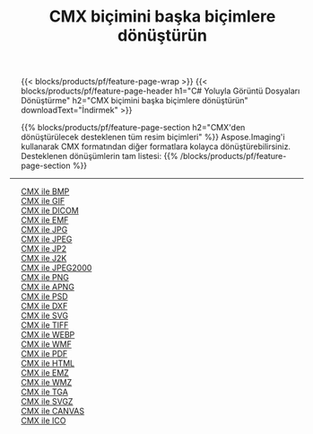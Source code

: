 ﻿---
title: CMX biçimini başka biçimlere dönüştürün 
weight: 3920
url: /tr/java/conversion/from/cmx 
lang: tr
langdirlevel: 2
locales: zh-hans,ja,it,ru,de,es,fr,nl,id,lt,pl,pt,vi,tr,ko,zh-hant,ar,hi,th,sv,cs,uk,he
description: Aspose.Imaging'i kullanarak CMX biçimini kolayca başka biçimlere dönüştürebilirsiniz
---

{{< blocks/products/pf/feature-page-wrap >}}
{{< blocks/products/pf/feature-page-header h1="C# Yoluyla Görüntü Dosyaları Dönüştürme" h2="CMX biçimini başka biçimlere dönüştürün" downloadText="İndirmek" >}}


{{% blocks/products/pf/feature-page-section  h2="CMX'den dönüştürülecek desteklenen tüm resim biçimleri" %}}
Aspose.Imaging'i kullanarak CMX formatından diğer formatlara kolayca dönüştürebilirsiniz.
<br/>
Desteklenen dönüşümlerin tam listesi:
{{% /blocks/products/pf/feature-page-section %}}
<div class="container-fluid productfamilypage bg-gray">
    <div class="convertypes bg-gray agp-content section">
        <div class="container">
		<hr style="margin-left:-20px;"/>
		<div class="row other-converters">
		    <div class='col-md-2 other-converter remove-lp remove-rp'><a href="/imaging/tr/java/conversion/cmx-to-bmp" >CMX ile BMP</a></div><div class='col-md-2 other-converter remove-lp remove-rp'><a href="/imaging/tr/java/conversion/cmx-to-gif" >CMX ile GIF</a></div><div class='col-md-2 other-converter remove-lp remove-rp'><a href="/imaging/tr/java/conversion/cmx-to-dicom" >CMX ile DICOM</a></div><div class='col-md-2 other-converter remove-lp remove-rp'><a href="/imaging/tr/java/conversion/cmx-to-emf" >CMX ile EMF</a></div><div class='col-md-2 other-converter remove-lp remove-rp'><a href="/imaging/tr/java/conversion/cmx-to-jpg" >CMX ile JPG</a></div><div class='col-md-2 other-converter remove-lp remove-rp'><a href="/imaging/tr/java/conversion/cmx-to-jpeg" >CMX ile JPEG</a></div><div class='col-md-2 other-converter remove-lp remove-rp'><a href="/imaging/tr/java/conversion/cmx-to-jp2" >CMX ile JP2</a></div><div class='col-md-2 other-converter remove-lp remove-rp'><a href="/imaging/tr/java/conversion/cmx-to-j2k" >CMX ile J2K</a></div><div class='col-md-2 other-converter remove-lp remove-rp'><a href="/imaging/tr/java/conversion/cmx-to-jpeg2000" >CMX ile JPEG2000</a></div><div class='col-md-2 other-converter remove-lp remove-rp'><a href="/imaging/tr/java/conversion/cmx-to-png" >CMX ile PNG</a></div><div class='col-md-2 other-converter remove-lp remove-rp'><a href="/imaging/tr/java/conversion/cmx-to-apng" >CMX ile APNG</a></div><div class='col-md-2 other-converter remove-lp remove-rp'><a href="/imaging/tr/java/conversion/cmx-to-psd" >CMX ile PSD</a></div><div class='col-md-2 other-converter remove-lp remove-rp'><a href="/imaging/tr/java/conversion/cmx-to-dxf" >CMX ile DXF</a></div><div class='col-md-2 other-converter remove-lp remove-rp'><a href="/imaging/tr/java/conversion/cmx-to-svg" >CMX ile SVG</a></div><div class='col-md-2 other-converter remove-lp remove-rp'><a href="/imaging/tr/java/conversion/cmx-to-tiff" >CMX ile TIFF</a></div><div class='col-md-2 other-converter remove-lp remove-rp'><a href="/imaging/tr/java/conversion/cmx-to-webp" >CMX ile WEBP</a></div><div class='col-md-2 other-converter remove-lp remove-rp'><a href="/imaging/tr/java/conversion/cmx-to-wmf" >CMX ile WMF</a></div><div class='col-md-2 other-converter remove-lp remove-rp'><a href="/imaging/tr/java/conversion/cmx-to-pdf" >CMX ile PDF</a></div><div class='col-md-2 other-converter remove-lp remove-rp'><a href="/imaging/tr/java/conversion/cmx-to-html" >CMX ile HTML</a></div><div class='col-md-2 other-converter remove-lp remove-rp'><a href="/imaging/tr/java/conversion/cmx-to-emz" >CMX ile EMZ</a></div><div class='col-md-2 other-converter remove-lp remove-rp'><a href="/imaging/tr/java/conversion/cmx-to-wmz" >CMX ile WMZ</a></div><div class='col-md-2 other-converter remove-lp remove-rp'><a href="/imaging/tr/java/conversion/cmx-to-tga" >CMX ile TGA</a></div><div class='col-md-2 other-converter remove-lp remove-rp'><a href="/imaging/tr/java/conversion/cmx-to-svgz" >CMX ile SVGZ</a></div><div class='col-md-2 other-converter remove-lp remove-rp'><a href="/imaging/tr/java/conversion/cmx-to-canvas" >CMX ile CANVAS</a></div><div class='col-md-2 other-converter remove-lp remove-rp'><a href="/imaging/tr/java/conversion/cmx-to-ico" >CMX ile ICO</a></div>
                </div>
        </div>
    </div>
</div>
<br/>

